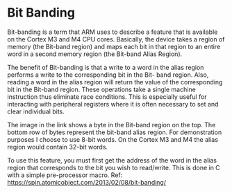 # Bit Banding

Bit-banding is a term that ARM uses to describe a feature that is available on the Cortex M3 and M4 CPU cores. Basically, the 
device takes a region of memory (the Bit-band region) and maps each bit in that region to an entire word in a second memory 
region (the Bit-band Alias Region).

The benefit of Bit-banding is that a write to a word in the alias region performs a write to the corresponding bit in the Bit-
band region. Also, reading a word in the alias region will return the value of the corresponding bit in the Bit-band region. 
These operations take a single machine instruction thus eliminate race conditions. This is especially useful for interacting 
with peripheral registers where it is often necessary to set and clear individual bits.

The image in the link shows a byte in the Bit-band region on the top. The bottom row of bytes represent the bit-band alias region. 
For demonstration purposes I choose to use 8-bit words. On the Cortex M3 and M4 the alias region would contain 32-bit words.


To use this feature, you must first get the address of the word in the alias region that corresponds to the bit you wish to read/write. This is done in C with a simple pre-processor macro.
Ref: https://spin.atomicobject.com/2013/02/08/bit-banding/
